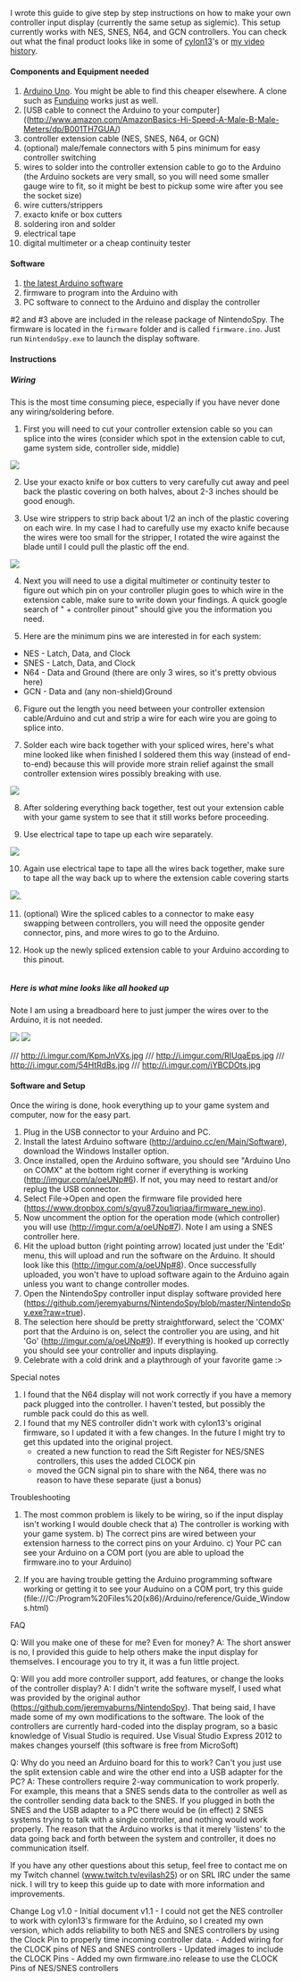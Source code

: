 I wrote this guide to give step by step instructions on how to make your own controller input display (currently the same setup as siglemic). This setup currently works with NES, SNES, N64, and GCN controllers. You can check out what the final product looks like in some of [cylon13](http://www.twitch.tv/cylon13/profile)'s or [my video history](http://www.twitch.tv/evilash25/profile).

#### Components and Equipment needed

1. [Arduino Uno](http://www.amazon.com/Arduino-UNO-board-DIP-ATmega328P/dp/B006H06TVG). You might be able to find this cheaper elsewhere.  A clone such as [Funduino](https://www.foxytronics.com/products/265-funduino-uno-r3) works just as well.
2. [USB cable to connect the Arduino to your computer]((http://www.amazon.com/AmazonBasics-Hi-Speed-A-Male-B-Male-Meters/dp/B001TH7GUA/)
3. controller extension cable (NES, SNES, N64, or GCN)
4. (optional) male/female connectors with 5 pins minimum for easy controller switching
5. wires to solder into the controller extension cable to go to the Arduino (the Arduino sockets are very small, so you will need some smaller gauge wire to fit, so it might be best to pickup some wire after you see the socket size)
6. wire cutters/strippers
7. exacto knife or box cutters
8. soldering iron and solder
9. electrical tape
10. digital multimeter or a cheap continuity tester


#### Software

1. [the latest Arduino software](http://arduino.cc/en/Main/Software)
2. firmware to program into the Arduino with
3. PC software to connect to the Arduino and display the controller


\#2 and #3 above are included in the release package of NintendoSpy.  The firmware is located in the ``firmware`` folder and is called ``firmware.ino``.   Just run ``NintendoSpy.exe`` to launch the display software.


#### Instructions

##### Wiring

This is the most time consuming piece, especially if you have never done any wiring/soldering before.

1. First you will need to cut your controller extension cable so you can splice into the wires (consider which spot in the extension cable to cut, game system side, controller side, middle)

![](https://raw.githubusercontent.com/jaburns/NintendoSpy/master/docs/tutorial-images/cut.jpg)

2. Use your exacto knife or box cutters to very carefully cut away and peel back the plastic covering on both halves, about 2-3 inches should be good enough.

3. Use wire strippers to strip back about 1/2 an inch of the plastic covering on each wire. In my case I had to carefully use my exacto knife because the wires were too small for the stripper, I rotated the wire against the blade until I could pull the plastic off the end.

![](https://raw.githubusercontent.com/jaburns/NintendoSpy/master/docs/tutorial-images/stripped.jpg) 

4. Next you will need to use a digital multimeter or continuity tester to figure out which pin on your controller plugin goes to which wire in the extension cable, make sure to write down your findings. A quick google search of "<system> + controller pinout" should give you the information you need.

5. Here are the minimum pins we are interested in for each system:
 - NES - Latch, Data, and Clock
 - SNES - Latch, Data, and Clock
 - N64 - Data and Ground (there are only 3 wires, so it's pretty obvious here)
 - GCN - Data and (any non-shield)Ground

6. Figure out the length you need between your controller extension cable/Arduino and cut and strip a wire for each wire you are going to splice into.

7. Solder each wire back together with your spliced wires, here's what mine looked like when finished I soldered them this way (instead of end-to-end) because this will provide more strain relief against the small controller extension wires possibly breaking with use.

![](http://i.imgur.com/heGzrDes.jpg) 

8. After soldering everything back together, test out your extension cable with your game system to see that it still works before proceeding.

9. Use electrical tape to tape up each wire separately.

![](http://i.imgur.com/dOF7cG4s.jpg)

10. Again use electrical tape to tape all the wires back together, make sure to tape all the way back up to where the extension cable covering starts

![](http://i.imgur.com/U3MjsdAs.jpg).

11. (optional) Wire the spliced cables to a connector to make easy swapping between controllers, you will need the opposite gender connector, pins, and more wires to go to the Arduino.

12. Hook up the newly spliced extension cable to your Arduino according to this pinout.

![]()

##### Here is what mine looks like all hooked up

Note I am using a breadboard here to just jumper the wires over to the Arduino, it is not needed.

![](http://i.imgur.com/4Ew6CjMs.jpg)
![](http://i.imgur.com/vimMORKs.jpg)

/// http://i.imgur.com/KpmJnVXs.jpg
/// http://i.imgur.com/RIUqaEps.jpg
/// http://i.imgur.com/54HtRdBs.jpg
/// http://i.imgur.com/iYBCDOts.jpg

#### Software and Setup

Once the wiring is done, hook everything up to your game system and computer, now for the easy part.

1) Plug in the USB connector to your Arduino and PC.
2) Install the latest Arduino software (http://arduino.cc/en/Main/Software), download the Windows Installer option.
3) Once installed, open the Arduino software, you should see "Arduino Uno on COMX" at the bottom right corner if everything is working (http://imgur.com/a/oeUNp#6). If not, you may need to restart and/or replug the USB connector.
4) Select File->Open and open the firmware file provided here (https://www.dropbox.com/s/qvu87zou1iqriaa/firmware_new.ino).
5) Now uncomment the option for the operation mode (which controller) you will use (http://imgur.com/a/oeUNp#7). Note I am using a SNES controller here.
6) Hit the upload button (right pointing arrow) located just under the 'Edit' menu, this will upload and run the software on the Arduino. It should look like this (http://imgur.com/a/oeUNp#8). Once successfully uploaded, you won't have to upload software again to the Arduino again unless you want to change controller modes.
7) Open the NintendoSpy controller input display software provided here (https://github.com/jeremyaburns/NintendoSpy/blob/master/NintendoSpy.exe?raw=true).
8) The selection here should be pretty straightforward, select the 'COMX' port that the Arduino is on, select the controller you are using, and hit 'Go' (http://imgur.com/a/oeUNp#9). If everything is hooked up correctly you should see your controller and inputs displaying.
9) Celebrate with a cold drink and a playthrough of your favorite game :>


Special notes

1) I found that the N64 display will not work correctly if you have a memory pack plugged into the controller. I haven't tested, but possibly the rumble pack could do this as well.
2) I found that my NES controller didn't work with cylon13's original firmware, so I updated it with a few changes. In the future I might try to get this updated into the original project.
	- created a new function to read the Sift Register for NES/SNES controllers, this uses the added CLOCK pin
	- moved the GCN signal pin to share with the N64, there was no reason to have these separate (just a bonus)


Troubleshooting

1) The most common problem is likely to be wiring, so if the input display isn't working I would double check that
        a) The controller is working with your game system.
        b) The correct pins are wired between your extension harness to the correct pins on your Arduino.
        c) Your PC can see your Arduino on a COM port (you are able to upload the firmware.ino to your Arduino)

2) If you are having trouble getting the Arduino programming software working or getting it to see your Auduino on a COM port, try this guide (file:///C:/Program%20Files%20(x86)/Arduino/reference/Guide_Windows.html)

FAQ

Q: Will you make one of these for me? Even for money?
A: The short answer is no, I provided this guide to help others make the input display for themselves. I encourage you to try it, it was a fun little project.

Q: Will you add more controller support, add features, or change the looks of the controller display?
A: I didn't write the software myself, I used what was provided by the original author (https://github.com/jeremyaburns/NintendoSpy). That being said, I have made some of my own modifications to the software.  The look of the controllers are currently hard-coded into the display program, so a basic knowledge of Visual Studio is required.  Use Visual Studio Express 2012 to makes changes yourself (this software is free from MicroSoft)

Q: Why do you need an Arduino board for this to work? Can't you just use the split extension cable and wire the other end into a USB adapter for the PC?
A: These controllers require 2-way communication to work properly. For example, this means that a SNES sends data to the controller as well as the controller sending data back to the SNES. If you plugged in both the SNES and the USB adapter to a PC there would be (in effect) 2 SNES systems trying to talk with a single controller, and nothing would work properly. The reason that the Arduino works is that it merely 'listens' to the data going back and forth between the system and controller, it does no communication itself.

If you have any other questions about this setup, feel free to contact me on my Twitch channel (www.twitch.tv/evilash25) or on SRL IRC under the same nick. I will try to keep this guide up to date with more information and improvements.

Change Log
v1.0	- Initial document
v1.1 	- I could not get the NES controller to work with cylon13's firmware for the Arduino, so I created my own version, which adds reliability to both NES and SNES controllers by using the Clock Pin to properly time incoming controller data.
	- Added wiring for the CLOCK pins of NES and SNES controllers
	- Updated images to include the CLOCK Pins
	- Added my own firmware.ino release to use the CLOCK Pins of NES/SNES controllers
